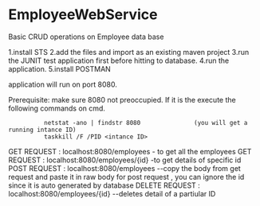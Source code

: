 # EmployeeWebService
Basic CRUD operations on Employee data base


1.install STS 
2.add the files and import as an existing maven project
3.run the JUNIT test application first before hitting to database.
4.run the application.
5.install POSTMAN


application will run on port 8080.

Prerequisite: make sure 8080 not preoccupied.
              If it is the execute the following commands on cmd.
              
              netstat -ano | findstr 8080               (you will get a running intance ID)
              taskkill /F /PID <intance ID>



GET REQUEST : localhost:8080/employees                - to get all the employees
GET REQUEST : localhost:8080/employees/{id}           -to get details of specific id
POST REQUEST : localhost:8080/employees                --copy the body from get request and paste it in raw body for post request , you can ignore the id since it is
                                                        auto generated by database
DELETE REQUEST : localhost:8080/employees/{id}          --deletes detail of a partiular ID 
